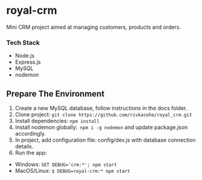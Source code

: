 # royal-crm

Mini CRM project aimed at managing customers, products and orders.

### Tech Stack
* Node.js
* Express.js
* MySQL
* nodemon

## Prepare The Environment
1. Create a new MySQL database, follow instructions in the docs folder.
2. Clone project: `git clone https://github.com/rivkacohe/royal_crm.git`
3. Install dependencies: `npm install`
4. Install nodemon globally:` npm i -g nodemon` and update package.json accordingly.
5. In project, add configuration file: config/dev.js with database connection details.
6. Run the app:
 * Windows: `SET DEBUG='crm:*'; npm start`
 * MacOS/Linux: `$ DEBUG=royal-crm:* npm start`